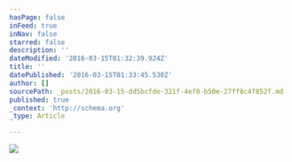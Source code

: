 ```yaml
---
hasPage: false
inFeed: true
inNav: false
starred: false
description: ''
dateModified: '2016-03-15T01:32:39.924Z'
title: ''
datePublished: '2016-03-15T01:33:45.530Z'
author: []
sourcePath: _posts/2016-03-15-dd5bcfde-321f-4ef0-b50e-27ff8c4f852f.md
published: true
_context: 'http://schema.org'
_type: Article

---
```

![](https://the-grid-user-content.s3-us-west-2.amazonaws.com/869a4044-2df0-453a-97f4-e04a571ef101.jpg)